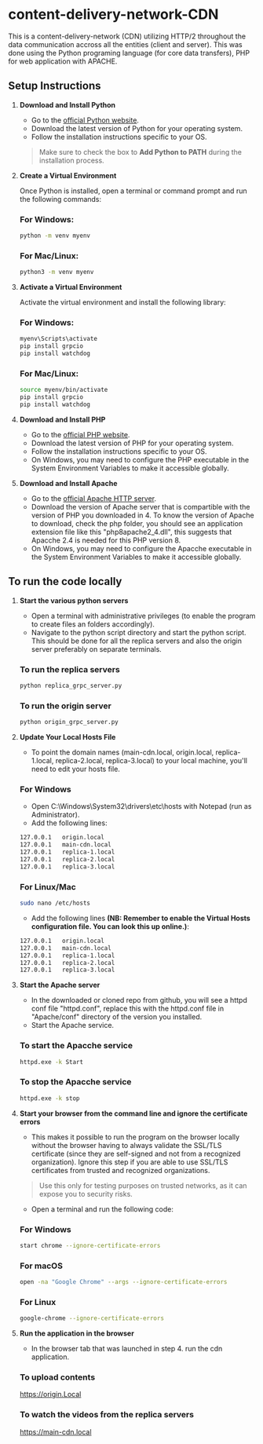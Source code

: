 # content-delivery-network-CDN
This is a content-delivery-network (CDN) utilizing HTTP/2 throughout the data communication accross all the entities (client and server). This was done using the Python programing language (for core data transfers), PHP for web application with APACHE.

## Setup Instructions

1. **Download and Install Python**

   - Go to the [official Python website](https://www.python.org/downloads/).
   - Download the latest version of Python for your operating system.
   - Follow the installation instructions specific to your OS.

   > Make sure to check the box to **Add Python to PATH** during the installation process.

2. **Create a Virtual Environment**

   Once Python is installed, open a terminal or command prompt and run the following commands:

   ### For Windows:
   ```bash
   python -m venv myenv
   ```
   
   ### For Mac/Linux:
   ```bash
   python3 -m venv myenv
   ```

3. **Activate a Virtual Environment**
	
	Activate the virtual environment and install the following library:
	
	### For Windows:
	```bash
	myenv\Scripts\activate
    pip install grpcio
	pip install watchdog
	```
	
	### For Mac/Linux:
	```bash
	source myenv/bin/activate
	pip install grpcio
	pip install watchdog
	```
	
4. **Download and Install PHP**
   - Go to the [official PHP website](https://www.php.net/downloads/).
   - Download the latest version of PHP for your operating system.
   - Follow the installation instructions specific to your OS.
   - On Windows, you may need to configure the PHP executable in the System Environment Variables to make it accessible globally.
   
5. **Download and Install Apache**
	- Go to the [official Apache HTTP server](https://httpd.apache.org/downloads.cgi).
	- Download the version of Apache server that is compartible with the version of PHP you downloaded in 4. To know the version of Apache to download, check the php folder, you should see an application extension file like this "php8apache2_4.dll", this suggests that Apacche 2.4 is needed for this PHP version 8.
	- On Windows, you may need to configure the Apacche executable in the System Environment Variables to make it accessible globally.


## To run the code locally

1. **Start the various python servers**
	- Open a terminal with administrative privileges (to enable the program to create files an folders accordingly).
	- Navigate to the python script directory and start the python script. This should be done for all the replica servers and also the origin server preferably on separate terminals.
	
	### To run the replica servers
	```bash
	python replica_grpc_server.py
	```
	
	### To run the origin server
	```bash
	python origin_grpc_server.py
	```
	
2. **Update Your Local Hosts File**
	- To point the domain names (main-cdn.local, origin.local, replica-1.local, replica-2.local, replica-3.local) to your local machine, you'll need to edit your hosts file.
	
	### For Windows
	- Open C:\Windows\System32\drivers\etc\hosts with Notepad (run as Administrator).
	- Add the following lines:
	```bash
	127.0.0.1   origin.local
	127.0.0.1   main-cdn.local
	127.0.0.1   replica-1.local
	127.0.0.1   replica-2.local
	127.0.0.1   replica-3.local
	```
	
	### For Linux/Mac
	```bash
	sudo nano /etc/hosts
	```
	- Add the following lines **(NB: Remember to enable the Virtual Hosts configuration file. You can look this up online.)**:
	```bash
	127.0.0.1   origin.local
	127.0.0.1   main-cdn.local
	127.0.0.1   replica-1.local
	127.0.0.1   replica-2.local
	127.0.0.1   replica-3.local
	```
	
3. **Start the Apache server**
	- In the downloaded or cloned repo from github, you will see a httpd conf file "httpd.conf", replace this with the httpd.conf file in "Apache/conf" directory of the version you installed.
	- Start the Apache service.
	
	### To start the Apacche service
	```bash
	httpd.exe -k Start
	```
	
	### To stop the Apacche service
	```bash
	httpd.exe -k stop
	```
	
4. **Start your browser from the command line and ignore the certificate errors**
	- This makes it possible to run the program on the browser locally without the browser having to always validate the SSL/TLS certificate (since they are self-signed and not from a recognized organization). Ignore this step if you are able to use SSL/TLS certificates from trusted and recognized organizations.
	
	> Use this only for testing purposes on trusted networks, as it can expose you to security risks.
	
	- Open a terminal and run the following code:
	
	### For Windows
	```bash
	start chrome --ignore-certificate-errors
	```
	
	### For macOS
	```bash
	open -na "Google Chrome" --args --ignore-certificate-errors
	```
	
	### For Linux
	```bash
	google-chrome --ignore-certificate-errors
	```

5. **Run the application in the browser**
	- In the browser tab that was launched in step 4. run the cdn application.
	
	### To upload contents
	https://origin.Local
	
	### To watch the videos from the replica servers
	https://main-cdn.local
	
	



	

